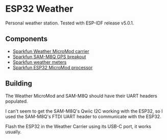 # ESP32 Weather
Personal weather station. Tested with ESP-IDF release v5.0.1.

## Components

- [Sparkfun Weather MicroMod carrier][weather-micromod]
- [Sparkfun SAM-M8Q GPS breakout][gps-breakout]
- [Sparkfun weather meters][weather-meters]
- [Sparkfun ESP32 MicroMod processor][esp32-micromod]

## Building

The Weather MicroMod and SAM-M8Q should have their UART headers populated.

I can't seem to get the SAM-M8Q's Qwiic I2C working with the ESP32, so I used
the SAM-M8Q's FTDI UART header to communicate with the ESP32.

Flash the ESP32 in the Weather Carrier using its USB-C port, it works usually.

[weather-micromod]: https://www.sparkfun.com/products/16794
[gps-breakout]: https://www.sparkfun.com/products/15210
[weather-meters]: https://www.sparkfun.com/products/15901
[esp32-micromod]: https://www.sparkfun.com/products/16781
